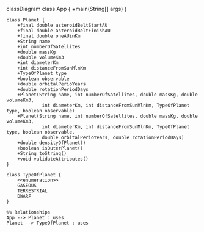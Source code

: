 classDiagram
    class App {
        +main(String[] args)
    }

    class Planet {
        +final double asteroidBeltStartAU
        +final double asteroidBeltFinishAU
        +final double oneAUinKm
        +String name
        +int numberOfSatellites
        +double massKg
        +double volumeKm3
        +int diameterKm
        +int distanceFromSunMlnKm
        +TypeOfPlanet type
        +boolean observable
        +double orbitalPerioYears
        +double rotationPeriodDays
        +Planet(String name, int numberOfSatellites, double massKg, double volumeKm3, 
                 int diameterKm, int distanceFromSunMlnKm, TypeOfPlanet type, boolean observable)
        +Planet(String name, int numberOfSatellites, double massKg, double volumeKm3, 
                 int diameterKm, int distanceFromSunMlnKm, TypeOfPlanet type, boolean observable, 
                 double orbitalPerioYears, double rotationPeriodDays)
        +double densityOfPlanet()
        +boolean isOuterPlanet()
        +String toString()
        +void validateAttributes()
    }

    class TypeOfPlanet {
        <<enumeration>>
        GASEOUS
        TERRESTRIAL
        DWARF
    }

    %% Relationships
    App --> Planet : uses
    Planet --> TypeOfPlanet : uses
